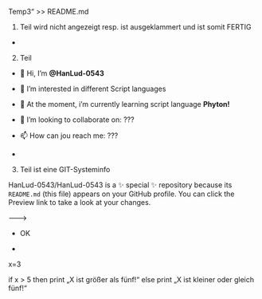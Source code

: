 Temp3“ >> README.md 

<!---

  git init 
  git add README.md 
  git commit -m „first commit“ 
  git branch -M main 
  git remote add origin https://github.com/HanLud-0543/Temp3.git
  git push -u origin main

--->

1. Teil wird nicht angezeigt resp. ist ausgeklammert und ist somit FERTIG
-
2. Teil
- 👋 Hi, I’m **@HanLud-0543**
- 👀 I’m interested in different Script languages 
- 🌱 At the moment, i’m currently learning script language **Phyton!**
- 💞️ I’m looking to collaborate on: ???
- 📫 How can jou reach me: ???

-
3. Teil ist eine GIT-Systeminfo

HanLud-0543/HanLud-0543 is a ✨ special ✨ repository because its `README.md` (this file) appears on your GitHub profile.
You can click the Preview link to take a look at your changes.

--->
- OK

- 
x=3

if x > 5 then
          print „X ist größer als fünf!“
else
          print „X ist kleiner oder gleich fünf!“

